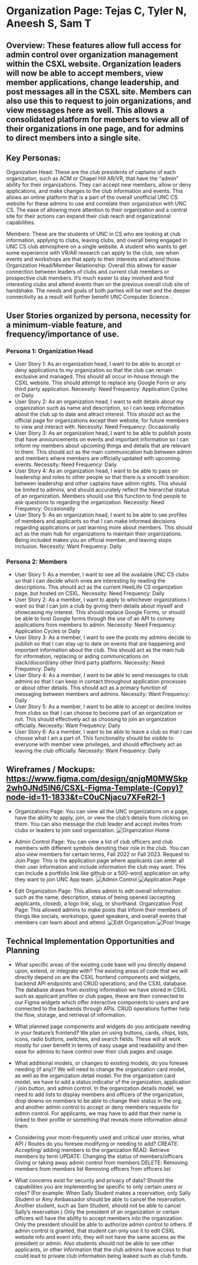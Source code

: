 # Organization Page: Tejas C, Tyler N, Aneesh S, Sam T

## Overview: These features allow full access for admin control over organization management within the CSXL website. Organization leaders will now be able to accept members, view member applications, change leadership, and post messages all in the CSXL site. Members can also use this to request to join organizations, and view messages here as well. This allows a consolidated platform for members to view all of their organizations in one page, and for admins to direct members into a single site.

## Key Personas:

Organization Head: These are the club presidents of captains of each organization, such as ACM or Chapel Hill AR/VR, that have the “admin” ability for their organizations. They can accept new members, allow or deny applications, and make changes to the club information and events. This allows an online platform that is a part of the overall unofficial UNC CS website for these admins to use and correlate their organization with UNC CS. The ease of allowing more attention to their organization and a central site for their actions can expand their club reach and organizational capabilities.

Members: These are the students of UNC in CS who are looking at club information, applying to clubs, leaving clubs, and overall being engaged in UNC CS club atmosphere on a single website. A student who wants to get some experience with VR/AR research can apply to the club, see when events and workshops are that apply to their interests and attend those.
Organization Head/Member Relationship: Overall this allows for easier connection between leaders of clubs and current club members or prospective club members. It’s much easier to stay involved and find interesting clubs and attend events than on the previous overall club site of handshake. The needs and goals of both parties will be met and the deeper connectivity as a result will further benefit UNC Computer Science.
.

## User Stories organized by persona, necessity for a minimum-viable feature, and frequency/importance of use.

### Persona 1: Organization Head

- User Story 1: As an organization head, I want to be able to accept or deny applications to my organization so that the club can remain exclusive and managed. This should all occur in-house through the CSXL website. This should attempt to replace any Google Form or any third party application.
  Necessity: Need
  Frequency: Application Cycles or Daily
- User Story 2: As an organization head, I want to edit details about my organization such as name and description, so I can keep information about the club up to date and attract interest. This should act as the official page for organizations except their website, for future members to view and interact with.
  Necessity: Need
  Frequency: Occasionally
- User Story 3: As an organization head, I want to be able to publish posts that have announcements on events and important information so I can inform my members about upcoming things and details that are relevant to them. This should act as the main communication hub between admin and members where members are officially updated with upcoming events.
  Necessity: Need
  Frequency: Daily
- User Story 4: As an organization head, I want to be able to pass on leadership and roles to other people so that there is a smooth transition between leadership and other captains have admin rights. This should be limited to admins, and should accurately reflect the hierarchal status of an organization. Members should use this function to find people to ask questions to regarding the organization.
  Necessity: Need
  Frequency: Occasionally
- User Story 5: As an organization head, I want to be able to see profiles of members and applicants so that I can make informed decisions regarding applications or just learning more about members. This should act as the main hub for organizations to maintain their organizations. Being included makes you an official member, and leaving stops inclusion.
  Necessity: Want
  Frequency: Daily

### Persona 2: Members

- User Story 1: As a member, I want to see all the available UNC CS clubs so that I can decide which ones are interesting by reading the descriptions. This should act as the current HeelLife CS organization page, but hosted on CSXL.
  Necessity: Need
  Frequency: Daily
- User Story 2: As a member, I want to apply to whichever organizations I want so that I can join a club by giving them details about myself and showcasing my interest. This should replace Google Forms, or should be able to host Google forms through the use of an API to convey applications from members to admin.
  Necessity: Need
  Frequency: Application Cycles or Daily
- User Story 3: As a member, I want to see the posts my admins decide to publish so that I can stay up to date on events that are happening and important information about the club. This should act as the main hub for information, replacing or aiding communications on slack/discord/any other third party platform.
  Necessity: Need
  Frequency: Daily
- User Story 4: As a member, I want to be able to send messages to club admins so that I can keep in contact throughout application processes or about other details. This should act as a primary function of messaging between members and admins.
  Necessity: Want
  Frequency: Daily
- User Story 5: As a member, I want to be able to accept or decline invites from clubs so that I can choose to become part of an organization or not. This should effectively act as choosing to join an organization officially.
  Necessity: Want
  Frequency: Daily
- User Story 6: As a member, I want to be able to leave a club so that I can choose what I am a part of. This functionality should be visible to everyone with member view privileges, and should effectively act as leaving the club officially.
  Necessity: Want
  Frequency: Daily

## Wireframes / Mockups: https://www.figma.com/design/qnjgM0MWSkp2wh0JNd5IN6/CSXL-Figma-Template-(Copy)?node-id=11-1833&t=C0uCNjacu7XFeR2l-1

- Organizations Page: You can view all the UNC organizations on a page, have the ability to apply, join, or view the club’s details from clicking on them. You can also message the club leader and accept invites from clubs or leaders to join said organization.
  ![Organization Home](https://github.com/user-attachments/assets/74a8a08f-3115-4977-a255-478cbd2a1d0c)


- Admin Control Page: You can view a list of club officers and club members with different symbols denoting their role in the club. You can also view members for certain terms, Fall 2022 or Fall 2023.
  Request to Join Page: This is the application page where applicants can enter all their user information and include information the club may want. This can include a portfolio link like github or a 500-word application on why they want to join UNC App team.
![Admin Control](https://github.com/user-attachments/assets/5b501bc7-dc91-4868-8b61-53a0785976e2)
![Application Page](https://github.com/user-attachments/assets/8e62c8b3-1b3a-4041-88e1-5b4a680eaa61)

- Edit Organization Page: This allows admin to edit overall information such as the name, description, status of being opened (accepting applicants, closed), a logo link, slug, or shorthand.
  Organization Post Page: This allowed admins to make posts that inform their members of things like socials, workshops, guest speakers, and overall events that members can learn about and attend.
![Edit Organization](https://github.com/user-attachments/assets/a5728a19-3750-485c-8dbe-1c513857cbdb)
![Post Image](https://github.com/user-attachments/assets/3de3123d-9581-4b35-a3d8-5aa10a02cdaf)

## Technical Implementation Opportunities and Planning

- What specific areas of the existing code base will you directly depend upon, extend, or integrate with?
  The existing areas of code that we will directly depend on are the CSXL frontend components and widgets, backend API endpoints and CRUD operations, and the CSXL database. The database draws from existing information we have stored in CSXL such as applicant profiles or club pages, these are then connected to our Figma widgets which offer interactive components to users and are connected to the backends through APIs. CRUD operations further help the flow, storage, and retrieval of information.

- What planned page components and widgets do you anticipate needing in your feature’s frontend?
  We plan on using buttons, cards, chips, lists, icons, radio buttons, switches, and search fields. These will all work mostly for user benefit in terms of easy usage and readability and then ease for admins to have control over their club pages and usage.

- What additional models, or changes to existing models, do you foresee needing (if any)?
  We will need to change the organization card model, as well as the organization detail model. For the organization card model, we have to add a status indicator of the organization, application / join button, and admin control. In the organization details model, we need to add lists to display members and officers of the organization, drop downs on members to be able to change their status in the org, and another admin control to accept or deny members requests for admin control. For applicants, we may have to add that their name is linked to their profile or something that reveals more information about them.

- Considering your most-frequently used and critical user stories, what API / Routes do you foresee modifying or needing to add?
  CREATE:
  Accepting/ adding members to the organization
  READ:
  Retrieve members by term
  UPDATE:
  Changing the status of members/officers
  Giving or taking away admin control from members
  DELETE:
  Removing members from members list
  Removing officers from officers list

- What concerns exist for security and privacy of data? Should the capabilities you are implementing be specific to only certain users or roles? (For example: When Sally Student makes a reservation, only Sally Student or Amy Ambassador should be able to cancel the reservation. Another student, such as Sam Student, should not be able to cancel Sally’s reservation.)
  Only the president of an organization or certain officers will have the ability to accept members into the organization. Only the president should be able to authorize admin control to others. If admin control is granted, that student can only use it to edit CSXL website info and event info, they will not have the same access as the president or admin. Also students should not be able to see other applicants, or other information that the club admins have access to that could lead to private club information being leaked such as club funds.
